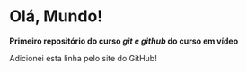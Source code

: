 # Olá, Mundo!
 **Primeiro repositório do curso *git e github* do curso em vídeo**
 
 
 Adicionei esta linha pelo site do GitHub!
